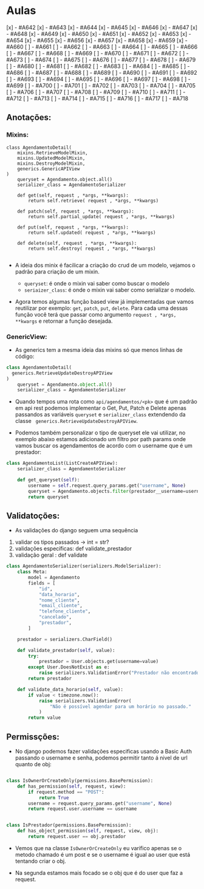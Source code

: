 # Aulas

[x] - #A642
[x] - #A643
[x] - #A644
[x] - #A645
[x] - #A646
[x] - #A647
[x] - #A648
[x] - #A649
[x] - #A650
[x] - #A651
[x] - #A652
[x] - #A653
[x] - #A654
[x] - #A655
[x] - #A656
[x] - #A657
[x] - #A658
[x] - #A659
[x] - #A660
[ ] - #A661
[ ] - #A662
[ ] - #A663
[ ] - #A664
[ ] - #A665
[ ] - #A666
[ ] - #A667
[ ] - #A668
[ ] - #A669
[ ] - #A670
[ ] - #A671
[ ] - #A672
[ ] - #A673
[ ] - #A674
[ ] - #A675
[ ] - #A676
[ ] - #A677
[ ] - #A678
[ ] - #A679
[ ] - #A680
[ ] - #A681
[ ] - #A682
[ ] - #A683
[ ] - #A684
[ ] - #A685
[ ] - #A686
[ ] - #A687
[ ] - #A688
[ ] - #A689
[ ] - #A690
[ ] - #A691
[ ] - #A692
[ ] - #A693
[ ] - #A694
[ ] - #A695
[ ] - #A696
[ ] - #A697
[ ] - #A698
[ ] - #A699
[ ] - #A700
[ ] - #A701
[ ] - #A702
[ ] - #A703
[ ] - #A704
[ ] - #A705
[ ] - #A706
[ ] - #A707
[ ] - #A708
[ ] - #A709
[ ] - #A710
[ ] - #A711
[ ] - #A712
[ ] - #A713
[ ] - #A714
[ ] - #A715
[ ] - #A716
[ ] - #A717
[ ] - #A718

## Anotações:

### Mixins:
```
class AgendamentoDetail(
    mixins.RetrieveModelMixin,
    mixins.UpdatedModelMixin,
    mixins.DestroyModelMixin,
    generics.GenericAPIView
)
    queryset = Agendamento.object.all()
    serializer_class = AgendamentoSerializer
    
    def get(self, request , *args, **kwargs):
        return self.retrieve( request , *args, **kwargs)

    def patch(self, request , *args, **kwargs):
        return self.partial_update( request , *args, **kwargs)

    def put(self, request , *args, **kwargs):
        return self.updated( request , *args, **kwargs)
    
    def delete(self, request , *args, **kwargs):
        return self.destroy( request , *args, **kwargs)


```
-   A ideia dos minix é facilicar a criação do crud de um modelo, vejamos o padrão para criação de um mixin.
    - `queryset`: é onde o mixin vai saber como buscar o modelo
    - `seriaizer_class`: é onde o mixin vai saber como serializar o modelo.

-   Agora temos algumas função based view já implementadas que vamos reutilizar por exemplo: `get`, `patch`, `put`, `delete`. Para cada uma dessas função você terá que passar como argumento `request , *args, **kwargs` e retornar a função desejada.

### GenericView:
-   As generics tem a mesma ideia das mixins só que menos linhas de código:

```python
class AgendamentoDetail(
  generics.RetrieveUpdateDestroyAPIView
)
    queryset = Agendamento.object.all()
    serializer_class = AgendamentoSerializer
```

- Quando tempos uma rota como `api/agendamentos/<pk>` que é um padrão em api rest podemos implementar o Get, Put, Patch e Delete apenas passandos as variáveis `queryset` e `serializer_class` extendendo da classe ` generics.RetrieveUpdateDestroyAPIView`.

- Podemos também personalizar o tipo de queryset ele vai utilizar, no exemplo abaixo estamos adicionado um filtro por path params onde vamos buscar os agendamentos de acordo com o username que é um prestador:
```python
class AgendamentoList(ListCreateAPIView):
    serializer_class = AgendamentoSerializer

    def get_queryset(self):
        username = self.request.query_params.get("username", None)
        queryset = Agendamento.objects.filter(prestador__username=username)
        return queryset


```

## Validatoções:
- As validações do django seguem uma sequência
1.  validar os tipos passados -> int = str?
2.  validações específicas: def validate_prestador
3.  validação geral : def validate

```python
class AgendamentoSerializer(serializers.ModelSerializer):
    class Meta:
        model = Agendamento
        fields = [
            "id",
            "data_horario",
            "nome_cliente",
            "email_cliente",
            "telefone_cliente",
            "cancelado",
            "prestador",
        ]

    prestador = serializers.CharField()

    def validate_prestador(self, value):
        try:
            prestador = User.objects.get(username=value)
        except User.DoesNotExist as e:
            raise serializers.ValidationError("Prestador não encontrado.") from e
        return prestador

    def validate_data_horario(self, value):
        if value < timezone.now():
            raise serializers.ValidationError(
                "Não é possível agendar para um horário no passado."
            )
        return value

```

## Permissções:
- No django podemos fazer validações especificas usando a Basic Auth passando o username e senha, podemos permitir tanto á nivel de url quanto de obj:

```python

class IsOwnerOrCreateOnly(permissions.BasePermission):
    def has_permission(self, request, view):
        if request.method == "POST":
            return True
        username = request.query_params.get("username", None)
        return request.user.username == username


class IsPrestador(permissions.BasePermission):
    def has_object_permission(self, request, view, obj):
        return request.user == obj.prestador

```
- Vemos que na classe `IsOwnerOrCreateOnly` eu varifico apenas se o metodo chamado é um post e se o username é igual ao user que está tentando criar o obj.

- Na segunda estamos mais focado se o obj que é do user que faz a request.